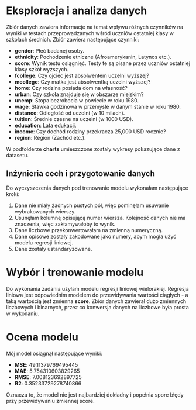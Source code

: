# Eksploracja i analiza danych

Zbiór danych zawiera informacje na temat wpływu różnych czynników na wyniki w testach przeprowadzanych wśród uczniów
ostatniej klasy w szkołach średnich.
Zbiór zawiera następujące czynniki:

- **gender**: Płeć badanej osoby.
- **ethnicity**: Pochodzenie etniczne (Afroamerykanin, Latynos etc.).
- **score**: Wynik testu osiągnięć. Testy te są pisane przez uczniów ostatniej klasy szkół wyższych.
- **fcollege**: Czy ojciec jest absolwentem uczelni wyższej?
- **mcollege**: Czy matka jest absolwentką uczelni wyższej?
- **home**: Czy rodzina posiada dom na własność?
- **urban**: Czy szkoła znajduje się w obszarze miejskim?
- **unemp**: Stopa bezrobocia w powiecie w roku 1980.
- **wage**: Stawka godzinowa w przemyśle w danym stanie w roku 1980.
- **distance**: Odległość od uczelni (w 10 milach).
- **tuition**: Średnie czesne na uczelni (w 1000 USD).
- **education**: Lata edukacji.
- **income**: Czy dochód rodziny przekracza 25,000 USD rocznie?
- **region**: Region (Zachód etc.).

W podfolderze **charts** umieszczone zostały wykresy pokazujące dane z datasetu.

## Inżynieria cech i przygotowanie danych

Do wyczyszczenia danych pod trenowanie modelu wykonałam następujące kroki:

1. Dane nie miały żadnych pustych pól, więc pominęłam usuwanie wybrakowanych wierszy.
2. Usunęłam kolumnę opisującą numer wiersza. Kolejność danych nie ma znaczenia, więc zakłamywałoby to wynik.
3. Dane liczbowe przekonwertowałam na zmienną numeryczną.
4. Dane opisowe zostały zakodowane jako numery, abym mogła użyć modelu regresji liniowej.
5. Dane zostały ustandaryzowane.

# Wybór i trenowanie modelu

Do wykonania zadania użyłam modelu regresji liniowej wielorakiej.
Regresja liniowa jest odpowiednim modelem do przewidywania wartości ciągłych - a taką wartością jest zmienna **score**.
Zbiór danych zawierał dużo zmiennych liczbowych i binarnych, przez co konwersja danych na liczbowe była
prosta w wykonaniu.

# Ocena modelu

Mój model osiągnął następujące wyniki:
- **MSE**: 49.11379769495445
- **MAE**: 5.754310603829265
- **RMSE**: 7.008123692897725
- **R2**: 0.35233729278740866

Oznacza to, że model nie jest najbardziej dokładny i popełnia spore błędy przy przewidywaniu zmiennej score.
